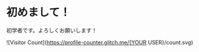 # 初めまして！

初学者です。よろしくお願いします！

![Visitor Count](https://profile-counter.glitch.me/{YOUR USER}/count.svg)

